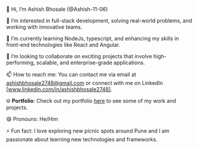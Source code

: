 👋 Hi, I’m Ashish Bhosale (@Ashish-11-06)

👀 I’m interested in full-stack development, solving real-world problems, and working with innovative teams.

🌱 I’m currently learning  NodeJs, typescript, and enhancing my skills in front-end technologies like React and Angular.

💞️ I’m looking to collaborate on exciting projects that involve high-performing, scalable, and enterprise-grade applications.

📫 How to reach me: You can contact me via email at ashishbhosale2748@gmail.com or connect with me on LinkedIn [www.linkedin.com/in/ashishbhosale2748].

🌐 **Portfolio**: Check out my portfolio [here](https://ashportfolio-ashish-bhosales-projects.vercel.app/) to see some of my work and projects.

😄 Pronouns: He/Him

⚡ Fun fact: I love exploring new picnic spots around Pune and I am passionate about learning new technologies and frameworks.

